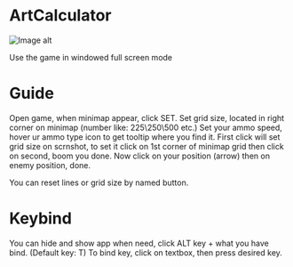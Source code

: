 # ArtCalculator
![Image alt](https://i.imgur.com/jc5PYpV.png)
 

Use the game in windowed full screen mode

# Guide
Open game, when minimap appear, click SET.
Set grid size, located in right corner on minimap (number like: 225\250\500 etc.)
Set your ammo speed, hover ur ammo type icon to get tooltip where you find it.
First click will set grid size on scrnshot, to set it click on 1st corner of minimap grid then click on second, boom you done.
Now click on your position (arrow) then on enemy position, done.

You can reset lines or grid size by named button.


# Keybind

You can hide and show app when need, click ALT key + what you have bind. (Default key: T)
To bind key, click on textbox, then press desired key.

 
